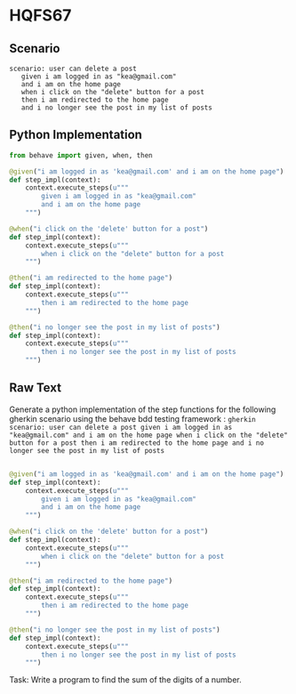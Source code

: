 # HQFS67
## Scenario
```gherkin
scenario: user can delete a post 
   given i am logged in as "kea@gmail.com" 
   and i am on the home page 
   when i click on the "delete" button for a post 
   then i am redirected to the home page 
   and i no longer see the post in my list of posts
```


## Python Implementation
```python
from behave import given, when, then

@given("i am logged in as 'kea@gmail.com' and i am on the home page")
def step_impl(context):
    context.execute_steps(u"""
        given i am logged in as "kea@gmail.com"
        and i am on the home page
    """)

@when("i click on the 'delete' button for a post")
def step_impl(context):
    context.execute_steps(u"""
        when i click on the "delete" button for a post
    """)

@then("i am redirected to the home page")
def step_impl(context):
    context.execute_steps(u"""
        then i am redirected to the home page
    """)

@then("i no longer see the post in my list of posts")
def step_impl(context):
    context.execute_steps(u"""
        then i no longer see the post in my list of posts
    """)
```


## Raw Text
Generate a python implementation of the step functions for the following gherkin scenario using the behave bdd testing framework : ```gherkin scenario: user can delete a post given i am logged in as "kea@gmail.com" and i am on the home page when i click on the "delete" button for a post then i am redirected to the home page and i no longer see the post in my list of posts ```



```python from behave import given, when, then

@given("i am logged in as 'kea@gmail.com' and i am on the home page")
def step_impl(context):
    context.execute_steps(u"""
        given i am logged in as "kea@gmail.com"
        and i am on the home page
    """)

@when("i click on the 'delete' button for a post")
def step_impl(context):
    context.execute_steps(u"""
        when i click on the "delete" button for a post
    """)

@then("i am redirected to the home page")
def step_impl(context):
    context.execute_steps(u"""
        then i am redirected to the home page
    """)

@then("i no longer see the post in my list of posts")
def step_impl(context):
    context.execute_steps(u"""
        then i no longer see the post in my list of posts
    """)
```

Task: Write a program to find the sum of the digits of a number.

